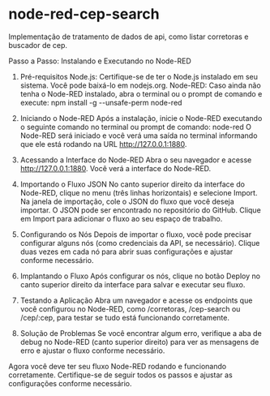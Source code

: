 # node-red-cep-search
Implementação de tratamento de dados de api, como listar corretoras e buscador de cep.

Passo a Passo: Instalando e Executando no Node-RED

1. Pré-requisitos
Node.js: Certifique-se de ter o Node.js instalado em seu sistema. Você pode baixá-lo em nodejs.org.
Node-RED: Caso ainda não tenha o Node-RED instalado, abra o terminal ou o prompt de comando e execute:
npm install -g --unsafe-perm node-red

3. Iniciando o Node-RED
Após a instalação, inicie o Node-RED executando o seguinte comando no terminal ou prompt de comando:
node-red
O Node-RED será iniciado e você verá uma saída no terminal informando que ele está rodando na URL http://127.0.0.1:1880.

5. Acessando a Interface do Node-RED
Abra o seu navegador e acesse http://127.0.0.1:1880. Você verá a interface do Node-RED.

7. Importando o Fluxo JSON
No canto superior direito da interface do Node-RED, clique no menu (três linhas horizontais) e selecione Import.
Na janela de importação, cole o JSON do fluxo que você deseja importar. O JSON pode ser encontrado no repositório do GitHub.
Clique em Import para adicionar o fluxo ao seu espaço de trabalho.

9. Configurando os Nós
Depois de importar o fluxo, você pode precisar configurar alguns nós (como credenciais da API, se necessário).
Clique duas vezes em cada nó para abrir suas configurações e ajustar conforme necessário.

11. Implantando o Fluxo
Após configurar os nós, clique no botão Deploy no canto superior direito da interface para salvar e executar seu fluxo.

13. Testando a Aplicação
Abra um navegador e acesse os endpoints que você configurou no Node-RED, como /corretoras, /cep-search ou /cep/:cep, para testar se tudo está funcionando corretamente.

15. Solução de Problemas
Se você encontrar algum erro, verifique a aba de debug no Node-RED (canto superior direito) para ver as mensagens de erro e ajustar o fluxo conforme necessário.

Agora você deve ter seu fluxo Node-RED rodando e funcionando corretamente. Certifique-se de seguir todos os passos e ajustar as configurações conforme necessário.
